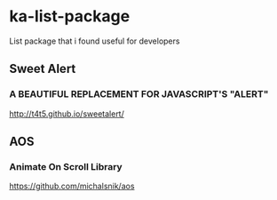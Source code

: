 # ka-list-package

List package that i found useful for developers

## Sweet Alert
### A BEAUTIFUL REPLACEMENT FOR JAVASCRIPT'S "ALERT"
http://t4t5.github.io/sweetalert/

## AOS
### Animate On Scroll Library
https://github.com/michalsnik/aos
